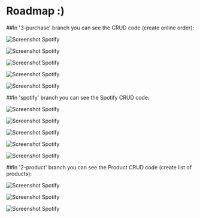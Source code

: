 # Roadmap :)

##In '3-purchase' branch you can see the CRUD code (create online order):

![Screenshot Spotify](./purchase.png)

![Screenshot Spotify](./purchase2.png)

![Screenshot Spotify](./purchase3.png)

![Screenshot Spotify](./purchase4.png)

![Screenshot Spotify](./purchase5.png)



##In 'spotify' branch you can see the Spotify CRUD code:

![Screenshot Spotify](./spotify.png)

![Screenshot Spotify](./playlists.png)

![Screenshot Spotify](./search.png)

![Screenshot Spotify](./search2.png)

![Screenshot Spotify](./add-song.png)



##In '2-product' branch you can see the Product CRUD code (create list of products):

![Screenshot Spotify](./product.png)

![Screenshot Spotify](./product1.png)

![Screenshot Spotify](./product3.png)



